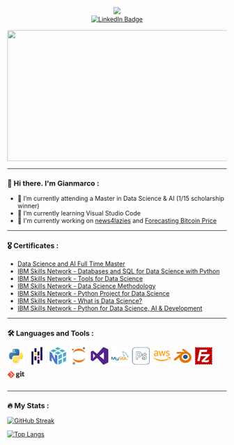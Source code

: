 <div id="header" align="center">
  <img src="https://media.giphy.com/media/M9gbBd9nbDrOTu1Mqx/giphy.gif" width="100"/>
</div>
<div id="badges" align="center">
  <a href="https://www.linkedin.com/in/gianmarcotuccericimini/">
    <img src="https://img.shields.io/badge/LinkedIn-blue?style=for-the-badge&logo=linkedin&logoColor=white" alt="LinkedIn Badge"/>
  </a>
</div>
<div align="center">
<img src="https://komarev.com/ghpvc/?username=gianmarco-tucceri-cimini&style=flat-square&color=blue" alt=""/>
</div>
<div align="center">
  <img src="https://media.giphy.com/media/dWesBcTLavkZuG35MI/giphy.gif" width="600" height="300"/>
</div>

---

### 👋 Hi there. I'm Gianmarco :

<!--
**gianmarco-tucceri-cimini/gianmarco-tucceri-cimini** is a ✨ *special* ✨ repository because its `README.md` (this file) appears on your GitHub profile.
-->

* 🔭 I’m currently attending a Master in Data Science & AI (1/15 scholarship winner)
* 🌱 I’m currently learning Visual Studio Code
* 🚀 I'm currently working on [news4lazies](https://github.com/gianmarco-tucceri-cimini/news4lazies) and [Forecasting Bitcoin Price](https://github.com/gianmarco-tucceri-cimini/forecasting-btc)

---
### 🎖️ Certificates :
* [Data Science and AI Full Time Master](https://certificates.talentgarden.com/8b19c97a-0ef9-4654-a116-53efe9be7a8f#gs.3p7pel)
* [IBM Skills Network - Databases and SQL for Data Science with Python](https://www.coursera.org/account/accomplishments/records/879U6UTVLFKT)
* [IBM Skills Network - Tools for Data Science](https://www.coursera.org/account/accomplishments/records/XJQNT5KXK8Q2)
* [IBM Skills Network - Data Science Methodology](https://www.coursera.org/account/accomplishments/records/E6RJZKS2REBD)
* [IBM Skills Network - Python Project for Data Science](https://www.coursera.org/account/accomplishments/records/Q4MPB2HTB6KS)
* [IBM Skills Network - What is Data Science?](https://www.coursera.org/account/accomplishments/records/U4SKCD3HY7Y7)
* [IBM Skills Network - Python for Data Science, AI & Development](https://www.coursera.org/account/accomplishments/records/YJ6M2GW2MQW9)
---

### :hammer_and_wrench: Languages and Tools :

<div>
  <img src="https://github.com/devicons/devicon/blob/master/icons/python/python-original.svg" title="Python" alt="Python" width="40" height="40"/>&nbsp;
  <img src="https://github.com/devicons/devicon/blob/master/icons/pandas/pandas-original.svg" title="Pandas" alt="Pandas" width="40" height="40"/>&nbsp;
  <img src="https://github.com/devicons/devicon/blob/master/icons/numpy/numpy-original.svg" title="Numpy" alt="Numpy" width="40" height="40"/>&nbsp;
  <img src="https://github.com/devicons/devicon/blob/master/icons/jupyter/jupyter-original.svg" title="Jupyter" alt="Jupyter" width="40" height="40"/>&nbsp;
  <img src="https://github.com/devicons/devicon/blob/master/icons/visualstudio/visualstudio-plain.svg" title="Visual Studio Code" alt="Visual Studio Code" width="40" height="40"/>&nbsp;
  <img src="https://github.com/devicons/devicon/blob/master/icons/mysql/mysql-original-wordmark.svg" title="MySQL"  alt="MySQL" width="40" height="40"/>&nbsp;
  <img src="https://github.com/devicons/devicon/blob/master/icons/photoshop/photoshop-line.svg" title="Photoshop" alt="Photoshop" width="40" height="40"/>&nbsp;
  <img src="https://github.com/devicons/devicon/blob/master/icons/amazonwebservices/amazonwebservices-plain-wordmark.svg" title="AWS" alt="AWS" width="40" height="40"/>&nbsp;
  <img src="https://github.com/devicons/devicon/blob/master/icons/blender/blender-original.svg" title="Blender" alt="Blender" width="40" height="40"/>&nbsp;
  <img src="https://github.com/devicons/devicon/blob/master/icons/filezilla/filezilla-plain.svg" title="FileZilla" alt="FileZilla" width="40" height="40"/>&nbsp;
  <img src="https://github.com/devicons/devicon/blob/master/icons/git/git-original-wordmark.svg" title="Git" **alt="Git" width="40" height="40"/>
</div>


---

### :fire: My Stats :

[![GitHub Streak](http://github-readme-streak-stats.herokuapp.com?user=gianmarco-tucceri-cimini&theme=dark)](https://git.io/streak-stats)

[![Top Langs](https://github-readme-stats.vercel.app/api/top-langs/?username=gianmarco-tucceri-cimini&layout=compact&theme=vision-friendly-dark)](https://github.com/anuraghazra/github-readme-stats)
